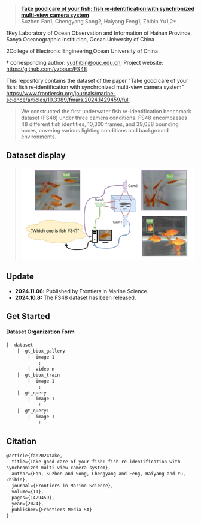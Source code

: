 
> [**Take good care of your fish: fish re-identification with synchronized multi-view camera system**]()  
> Suzhen Fan1, Chengyang Song2, Haiyang Feng1, Zhibin Yu1,2*

1Key Laboratory of Ocean Observation and Information of Hainan Province,
Sanya Oceanographic Institution, Ocean University of China

2College of Electronic Engineering,Ocean University of China


† corresponding author: yuzhibin@ouc.edu.cn; Project website: https://github.com/yzbouc/FS48

This repository contains the dataset of the paper "Take good care of your fish: fish re-identification with synchronized multi-view camera system" 
https://www.frontiersin.org/journals/marine-science/articles/10.3389/fmars.2024.1429459/full


> We constructed the first underwater fish re-identification benchmark dataset (FS48) under three camera conditions. FS48 encompasses 48 different fish identities, 10,300 frames, and 39,088 bounding boxes, covering various lighting conditions and background environments.
## Dataset display
> ![Sample1](overview.png)
> 
> 
## Update
- **2024.11.06:** Published by Frontiers in Marine Science.
- **2024.10.8:** The FS48 dataset has been released.

## Get Started

#### Dataset Organization Form
```
|--dataset  
    |--gt_bbox_gallery  
        |--image 1
            :
        |--video n
    |--gt_bbox_train
        |--image 1
            :
    |--gt_query
        |--image 1
            :
    |--gt_query1
        |--image 1
            :
```


## Citation
```
@article{fan2024take,
  title={Take good care of your fish: fish re-identification with synchronized multi-view camera system},
  author={Fan, Suzhen and Song, Chengyang and Feng, Haiyang and Yu, Zhibin},
  journal={Frontiers in Marine Science},
  volume={11},
  pages={1429459},
  year={2024},
  publisher={Frontiers Media SA}
}
```
